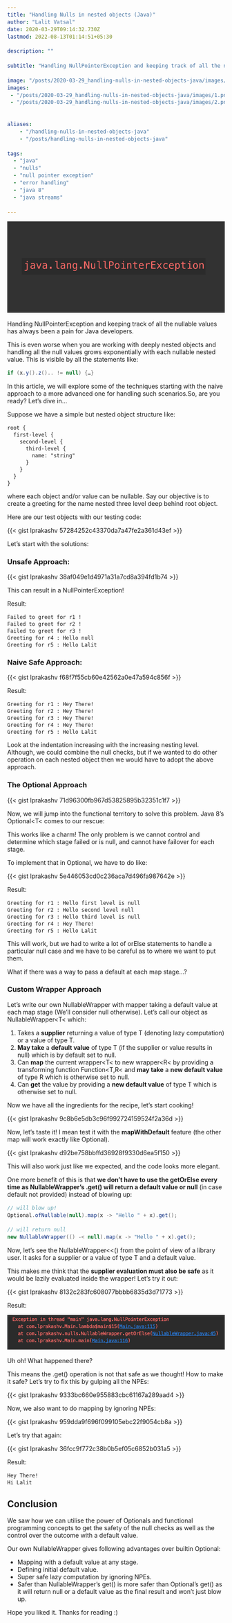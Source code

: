 ```yaml
---
title: "Handling Nulls in nested objects (Java)"
author: "Lalit Vatsal"
date: 2020-03-29T09:14:32.730Z
lastmod: 2022-08-13T01:14:51+05:30

description: ""

subtitle: "Handling NullPointerException and keeping track of all the nullable values has always been a pain for Java developers."

image: "/posts/2020-03-29_handling-nulls-in-nested-objects-java/images/1.png"
images:
 - "/posts/2020-03-29_handling-nulls-in-nested-objects-java/images/1.png"
 - "/posts/2020-03-29_handling-nulls-in-nested-objects-java/images/2.png"


aliases:
    - "/handling-nulls-in-nested-objects-java"
    - "/posts/handling-nulls-in-nested-objects-java"

tags:
  - "java"
  - "nulls"
  - "null pointer exception"
  - "error handling"
  - "java 8"
  - "java streams"

---
```


![image](/posts/2020-03-29_handling-nulls-in-nested-objects-java/images/1.png#layoutTextWidth)

Handling NullPointerException and keeping track of all the nullable values has always been a pain for Java developers.

This is even worse when you are working with deeply nested objects and handling all the null values grows exponentially with each nullable nested value. This is visible by all the statements like:

```java {style=github-dark}
if (x.y().z().. != null) {…}
```

In this article, we will explore some of the techniques starting with the naive approach to a more advanced one for handling such scenarios.So, are you ready? Let’s dive in…

Suppose we have a simple but nested object structure like:

```config {style=github-dark}
root {
  first-level {
    second-level {
      third-level {
        name: "string"
      }
    }
  }
}
```

where each object and/or value can be nullable. Say our objective is to create a greeting for the name nested three level deep behind root object.

Here are our test objects with our testing code:

{{< gist lprakashv 57284252c43370da7a47fe2a361d43ef >}}

Let’s start with the solutions:

### **Unsafe Approach:**

{{< gist lprakashv 38af049e1d4971a31a7cd8a394fd1b74 >}}

This can result in a NullPointerException!

Result:

```log {style=github-dark}
Failed to greet for r1 !
Failed to greet for r2 !
Failed to greet for r3 !
Greeting for r4 : Hello null
Greeting for r5 : Hello Lalit
```

### **Naive Safe Approach:**

{{< gist lprakashv f68f7f55cb60e42562a0e47a594c856f >}}

Result:

```log {style=github-dark}
Greeting for r1 : Hey There!
Greeting for r2 : Hey There!
Greeting for r3 : Hey There!
Greeting for r4 : Hey There!
Greeting for r5 : Hello Lalit
```

Look at the indentation increasing with the increasing nesting level. Although, we could combine the null checks, but if we wanted to do other operation on each nested object then we would have to adopt the above approach.

### **The Optional Approach**

{{< gist lprakashv 71d96300fb967d53825895b32351c1f7 >}}

Now, we will jump into the functional territory to solve this problem. Java 8’s Optional<T< comes to our rescue:

This works like a charm! The only problem is we cannot control and determine which stage failed or is null, and cannot have failover for each stage.

To implement that in Optional, we have to do like:

{{< gist lprakashv 5e446053cd0c236aca7d496fa987642e >}}

Result:

```log {style=github-dark}
Greeting for r1 : Hello first level is null
Greeting for r2 : Hello second level null
Greeting for r3 : Hello third level is null
Greeting for r4 : Hey There!
Greeting for r5 : Hello Lalit
```

This will work, but we had to write a lot of orElse statements to handle a particular null case and we have to be careful as to where we want to put them.

What if there was a way to pass a default at each map stage…?

### **Custom Wrapper Approach**

Let’s write our own NullableWrapper with mapper taking a default value at each map stage (We’ll consider null otherwise). Let’s call our object as NullableWrapper<T< which:

1. Takes a **supplier** returning a value of type T (denoting lazy computation) or a value of type T.
2. **May take** a **default value** of type T (if the supplier or value results in null) which is by default set to null.
3. Can **map** the current wrapper<T< to new wrapper<R< by providing a transforming function Function<T,R< and **may take** a **new default value** of type R which is otherwise set to null.
4. Can **get** the value by providing a **new default value** of type T which is otherwise set to null.

Now we have all the ingredients for the recipe, let’s start cooking!

{{< gist lprakashv 9c8b6e5db3c96f992724159524f2a36d >}}

Now, let’s taste it! I mean test it with the **mapWithDefault** feature (the other map will work exactly like Optional).

{{< gist lprakashv d92be758bbffd36928f9330d6ea5f150 >}}

This will also work just like we expected, and the code looks more elegant.

One more benefit of this is that **we don’t have to use the getOrElse every time as NullableWrapper’s .get() will return a default value or null** (in case default not provided) instead of blowing up:

```java {style=github-dark}
// will blow up!
Optional.ofNullable(null).map(x -> "Hello " + x).get();

// will return null
new NullableWrapper(() -< null).map(x -> "Hello " + x).get();
```

Now, let’s see the NullableWrapper<<() from the point of view of a library user. It asks for a supplier or a value of type T and a default value.

This makes me think that the **supplier evaluation must also be safe** as it would be lazily evaluated inside the wrapper! Let’s try it out:

{{< gist lprakashv 8132c283fc608077bbbb6835d3d71773 >}}

Result:

![image](/posts/2020-03-29_handling-nulls-in-nested-objects-java/images/2.png#layoutTextWidth)

Uh oh! What happened there?

This means the .get() operation is not that safe as we thought! How to make it safe? Let’s try to fix this by gulping all the NPEs:

{{< gist lprakashv 9333bc660e955883cbc61167a289aad4 >}}

Now, we also want to do mapping by ignoring NPEs:

{{< gist lprakashv 959dda9f696f099105ebc22f9054cb8a >}}

Let’s try that again:

{{< gist lprakashv 36fcc9f772c38b0b5ef05c6852b031a5 >}}

Result:

```log {style=github-dark}
Hey There!
Hi Lalit
```

## Conclusion

We saw how we can utilise the power of Optionals and functional programming concepts to get the safety of the null checks as well as the control over the outcome with a default value.

Our own NullableWrapper gives following advantages over builtin Optional:

* Mapping with a default value at any stage.
* Defining initial default value.
* Super safe lazy computation by ignoring NPEs.
* Safer than NullableWrapper’s get() is more safer than Optional’s get() as it will return null or a default value as the final result and won’t just blow up.

Hope you liked it. Thanks for reading :)
